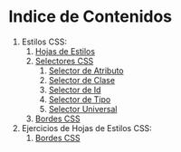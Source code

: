# Indice de Contenidos

1. Estilos CSS:
    1. [Hojas de Estilos](estilos/hojas_de_estilos.md)
    1. [Selectores CSS](estilos/selectores_css.md)
        1. [Selector de Atributo](estilos/selector_de_atributo.md)
        1. [Selector de Clase](estilos/selector_de_clase.md)
        1. [Selector de Id](estilos/selector_de_id.md)
        1. [Selector de Tipo](estilos/selector_de_tipo.md)
        1. [Selector Universal](estilos/selector_universal.md)
    1. [Bordes CSS](bordes/bordes_css.md)
1. Ejercicios de Hojas de Estilos CSS:
    1. [Bordes CSS](ejercicios/bordes_css_01.md)
                   
